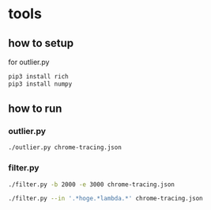 # tools

## how to setup
for outlier.py
``` bash
pip3 install rich
pip3 install numpy
```

## how to run
### outlier.py
``` bash
./outlier.py chrome-tracing.json
```

### filter.py
``` bash
./filter.py -b 2000 -e 3000 chrome-tracing.json

./filter.py --in '.*hoge.*lambda.*' chrome-tracing.json
```

